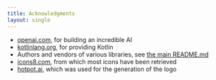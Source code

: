 ```yaml
---
title: Acknowledgments
layout: single
---
```


* [openai.com](https://openai.com), for building an incredible AI
* [kotlinlang.org](https://kotlinlang.org/), for providing Kotlin
* Authors and vendors of various libraries, see [the main README.md](https://github.com/aibtra/aibtra/blob/main/README.md#dependencies)
* [icons8.com](https://icons8.com/license), from which most icons have been retrieved
* [hotpot.ai](https://hotpot.ai), which was used for the generation of the logo
